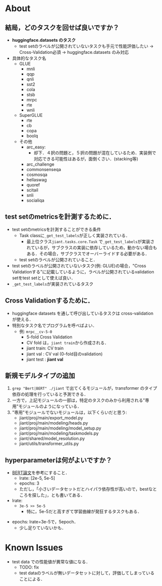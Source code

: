 # About

## 結局，どのタスクを回せば良いですか？
* **huggingface.datasets のタスク**
    * test setのラベルが公開されていないタスクも手元で性能評価したい -> Cross-Validation必須 -> huggingface.datasets のみ対応
* 具体的なタスク名
    * GLUE
        - mnli
        - qqp
        - qnli
        - sst2
        - cola
        - stsb
        - mrpc
        - rte
        - wnli
    * SuperGLUE
        - rte
        - cb
        - copa
        - boolq
    * その他
        - arc_easy:
            * 却下．４択の問題と，５択の問題が混在しているため．実装側で対応できる可能性はあるが，面倒くさい．(stacking等)
        - arc_challenge
        - commonsenseqa
        - cosmosqa
        - hellaswag
        - quoref
        - scitail
        - snli
        - socialiqa

## test setのmetricsを計測するために．
* test setのmetricsを計測することができる条件
    - Task classに`_get_test_labels`が正しく実装されている．
        * 最上位クラス`jiant.tasks.core.Task` で`_get_test_labels`が実装されているが，サブクラスの実装に依存しているため，動かない場合もある．その場合，サブクラスでオーバーライドする必要がある．
    - test setのラベルが公開されていること．
* test setのラベルが公開されていないタスク(例: GLUE)の場合，"Cross Validationする"に記載しているように，ラベルが公開されているvalidation setをtest setとして使えば良い．
* `_get_test_labels`が実装されているタスク

## Cross Validationするために．
* huggingface datasets を通して呼び出しているタスクは cross-validationが使える．
* 特別なタスク名でプログラムを呼べばよい．
    * 例: `mrpc__cv-5-0`
        - 5-fold Cross Validation
        - CV fold は，`jiant train`から作成される．
        - jiant train: CV train
        - jiant val  : CV val (0-fold目のvalidation)
        - jiant test : **jiant val**

## 新規モデルタイプの追加
1. `grep "Bert|BERT" ./jiant` で出てくるモジュールが，transformer のタイプ依存の処理を行っていると予測できる．
2. 一方で，上記モジュールの一部は，特定のタスクのみから利用される"専用"モジュールのようになっている．
3. "専用"モジュールでないモジュールは，以下くらいだと思う:
    * jiant/proj/main/export_model.py
    * jiant/proj/main/modeling/heads.py
    * jiant/proj/main/modeling/model_setup.py
    * jiant/proj/main/modeling/taskmodels.py
    * jiant/shared/model_resolution.py
    * jiant/utils/transformer_utils.py

## hyperparameterは何がよいですか？
* [BERT論文](https://arxiv.org/pdf/1810.04805.pdf)を参考にすること．
    - lrate: [2e-5, 5e-5]
    - epochs: 3
    - ただし，「小さいデータセットだとハイパラ依存性が高いので，bestなところを探した」，とも書いてある．
* lrate:
    - `3e-5 >> 5e-5`
        * 特に，5e-5だと高すぎて学習曲線が発狂するタスクもある．
- epochs: lrate=3e-5で，5epoch．
    - 少し足りていないかも．






# Known Issues
* test data での性能値が異常な値になる．
    - TODO: fix
    - test dataのラベルが無いデータセットに対して，評価してしまっていることによる．
